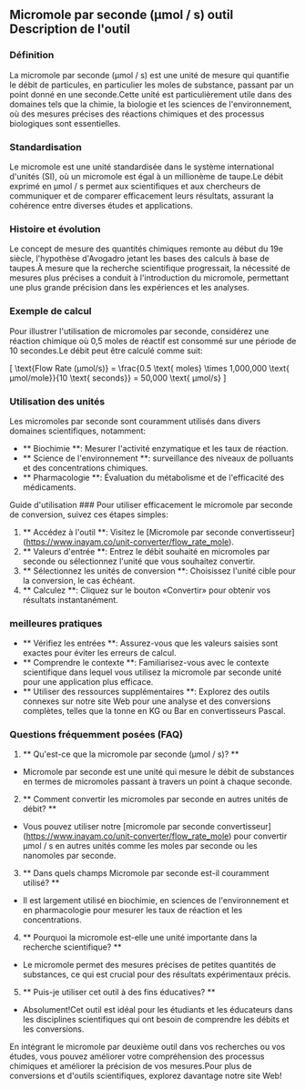 ## Micromole par seconde (µmol / s) outil Description de l'outil

### Définition
La micromole par seconde (µmol / s) est une unité de mesure qui quantifie le débit de particules, en particulier les moles de substance, passant par un point donné en une seconde.Cette unité est particulièrement utile dans des domaines tels que la chimie, la biologie et les sciences de l'environnement, où des mesures précises des réactions chimiques et des processus biologiques sont essentielles.

### Standardisation
Le micromole est une unité standardisée dans le système international d'unités (SI), où un micromole est égal à un millionème de taupe.Le débit exprimé en µmol / s permet aux scientifiques et aux chercheurs de communiquer et de comparer efficacement leurs résultats, assurant la cohérence entre diverses études et applications.

### Histoire et évolution
Le concept de mesure des quantités chimiques remonte au début du 19e siècle, l'hypothèse d'Avogadro jetant les bases des calculs à base de taupes.À mesure que la recherche scientifique progressait, la nécessité de mesures plus précises a conduit à l'introduction du micromole, permettant une plus grande précision dans les expériences et les analyses.

### Exemple de calcul
Pour illustrer l'utilisation de micromoles par seconde, considérez une réaction chimique où 0,5 moles de réactif est consommé sur une période de 10 secondes.Le débit peut être calculé comme suit:

\[ \text{Flow Rate (µmol/s)} = \frac{0.5 \text{ moles} \times 1,000,000 \text{ µmol/mole}}{10 \text{ seconds}} = 50,000 \text{ µmol/s} \]

### Utilisation des unités
Les micromoles par seconde sont couramment utilisés dans divers domaines scientifiques, notamment:
- ** Biochimie **: Mesurer l'activité enzymatique et les taux de réaction.
- ** Science de l'environnement **: surveillance des niveaux de polluants et des concentrations chimiques.
- ** Pharmacologie **: Évaluation du métabolisme et de l'efficacité des médicaments.

Guide d'utilisation ###
Pour utiliser efficacement le micromole par seconde de conversion, suivez ces étapes simples:
1. ** Accédez à l'outil **: Visitez le [Micromole par seconde convertisseur] (https://www.inayam.co/unit-converter/flow_rate_mole).
2. ** Valeurs d'entrée **: Entrez le débit souhaité en micromoles par seconde ou sélectionnez l'unité que vous souhaitez convertir.
3. ** Sélectionnez les unités de conversion **: Choisissez l'unité cible pour la conversion, le cas échéant.
4. ** Calculez **: Cliquez sur le bouton «Convertir» pour obtenir vos résultats instantanément.

### meilleures pratiques
- ** Vérifiez les entrées **: Assurez-vous que les valeurs saisies sont exactes pour éviter les erreurs de calcul.
- ** Comprendre le contexte **: Familiarisez-vous avec le contexte scientifique dans lequel vous utilisez la micromole par seconde unité pour une application plus efficace.
- ** Utiliser des ressources supplémentaires **: Explorez des outils connexes sur notre site Web pour une analyse et des conversions complètes, telles que la tonne en KG ou Bar en convertisseurs Pascal.

### Questions fréquemment posées (FAQ)

1. ** Qu'est-ce que la micromole par seconde (µmol / s)? **
- Micromole par seconde est une unité qui mesure le débit de substances en termes de micromoles passant à travers un point à chaque seconde.

2. ** Comment convertir les micromoles par seconde en autres unités de débit? **
- Vous pouvez utiliser notre [micromole par seconde convertisseur] (https://www.inayam.co/unit-converter/flow_rate_mole) pour convertir µmol / s en autres unités comme les moles par seconde ou les nanomoles par seconde.

3. ** Dans quels champs Micromole par seconde est-il couramment utilisé? **
- Il est largement utilisé en biochimie, en sciences de l'environnement et en pharmacologie pour mesurer les taux de réaction et les concentrations.

4. ** Pourquoi la micromole est-elle une unité importante dans la recherche scientifique? **
- Le micromole permet des mesures précises de petites quantités de substances, ce qui est crucial pour des résultats expérimentaux précis.

5. ** Puis-je utiliser cet outil à des fins éducatives? **
- Absolument!Cet outil est idéal pour les étudiants et les éducateurs dans les disciplines scientifiques qui ont besoin de comprendre les débits et les conversions.

En intégrant le micromole par deuxième outil dans vos recherches ou vos études, vous pouvez améliorer votre compréhension des processus chimiques et améliorer la précision de vos mesures.Pour plus de conversions et d'outils scientifiques, explorez davantage notre site Web!